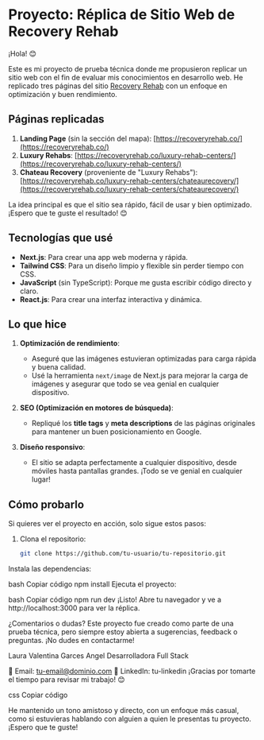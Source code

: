# Proyecto: Réplica de Sitio Web de Recovery Rehab

¡Hola! 😊

Este es mi proyecto de prueba técnica donde me propusieron replicar un sitio web con el fin de evaluar mis conocimientos en desarrollo web. He replicado tres páginas del sitio [Recovery Rehab](https://recoveryrehab.co/) con un enfoque en optimización y buen rendimiento.

## Páginas replicadas

1. **Landing Page** (sin la sección del mapa): [https://recoveryrehab.co/](https://recoveryrehab.co/)
2. **Luxury Rehabs**: [https://recoveryrehab.co/luxury-rehab-centers/](https://recoveryrehab.co/luxury-rehab-centers/)
3. **Chateau Recovery** (proveniente de "Luxury Rehabs"): [https://recoveryrehab.co/luxury-rehab-centers/chateaurecovery/](https://recoveryrehab.co/luxury-rehab-centers/chateaurecovery/)

La idea principal es que el sitio sea rápido, fácil de usar y bien optimizado. ¡Espero que te guste el resultado! 😊

## Tecnologías que usé

- **Next.js**: Para crear una app web moderna y rápida.
- **Tailwind CSS**: Para un diseño limpio y flexible sin perder tiempo con CSS.
- **JavaScript** (sin TypeScript): Porque me gusta escribir código directo y claro.
- **React.js**: Para crear una interfaz interactiva y dinámica.

## Lo que hice

1. **Optimización de rendimiento**:
   - Aseguré que las imágenes estuvieran optimizadas para carga rápida y buena calidad.
   - Usé la herramienta `next/image` de Next.js para mejorar la carga de imágenes y asegurar que todo se vea genial en cualquier dispositivo.
   
2. **SEO (Optimización en motores de búsqueda)**:
   - Repliqué los **title tags** y **meta descriptions** de las páginas originales para mantener un buen posicionamiento en Google.

3. **Diseño responsivo**:
   - El sitio se adapta perfectamente a cualquier dispositivo, desde móviles hasta pantallas grandes. ¡Todo se ve genial en cualquier lugar!

## Cómo probarlo

Si quieres ver el proyecto en acción, solo sigue estos pasos:

1. Clona el repositorio:
   ```bash
   git clone https://github.com/tu-usuario/tu-repositorio.git
Instala las dependencias:

bash
Copiar código
npm install
Ejecuta el proyecto:

bash
Copiar código
npm run dev
¡Listo! Abre tu navegador y ve a http://localhost:3000 para ver la réplica.

¿Comentarios o dudas?
Este proyecto fue creado como parte de una prueba técnica, pero siempre estoy abierta a sugerencias, feedback o preguntas. ¡No dudes en contactarme!

Laura Valentina Garces Angel
Desarrolladora Full Stack

📧 Email: tu-email@dominio.com
🔗 LinkedIn: tu-linkedin
¡Gracias por tomarte el tiempo para revisar mi trabajo! 😊

css
Copiar código

He mantenido un tono amistoso y directo, con un enfoque más casual, como si estuvieras hablando con alguien a quien le presentas tu proyecto. ¡Espero que te guste!